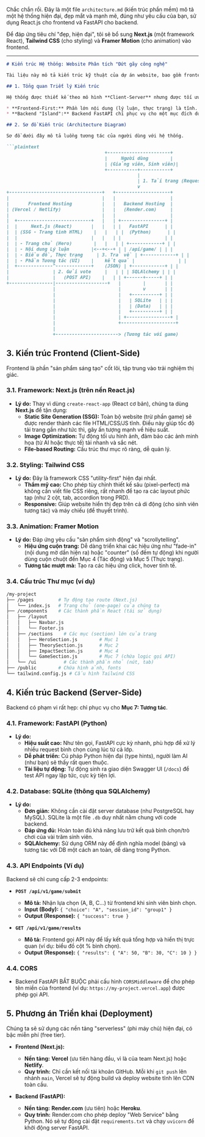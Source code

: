 Chắc chắn rồi. Đây là một file `architecture.md` (kiến trúc phần mềm) mô tả một hệ thống hiện đại, đẹp mắt và mạnh mẽ, đúng như yêu cầu của bạn, sử dụng React.js cho frontend và FastAPI cho backend.

Để đáp ứng tiêu chí "đẹp, hiện đại", tôi sẽ bổ sung **Next.js** (một framework React), **Tailwind CSS** (cho styling) và **Framer Motion** (cho animation) vào frontend.

-----

````markdown
# Kiến trúc Hệ thống: Website Phân tích "Đứt gãy công nghệ"

Tài liệu này mô tả kiến trúc kỹ thuật của dự án website, bao gồm frontend, backend, luồng dữ liệu và phương án triển khai.

## 1. Tổng quan Triết lý Kiến trúc

Hệ thống được thiết kế theo mô hình **Client-Server** nhưng được tối ưu hóa cao cho hiệu suất và trải nghiệm người dùng, phù hợp với một sản phẩm "scrollytelling" (kể chuyện qua cuộn trang).

* **Frontend-First:** Phần lớn nội dung (lý luận, thực trạng) là tĩnh. Do đó, frontend sẽ được xây dựng dưới dạng **Trang tĩnh (Static Site Generation - SSG)** để đạt tốc độ tải trang tức thì.
* **Backend "Island":** Backend FastAPI chỉ phục vụ cho một mục đích duy nhất: xử lý logic động của "Mục 7: Tương tác / Trò chơi" (ví dụ: nhận bình chọn, lưu trữ và trả về kết quả).

## 2. Sơ đồ Kiến trúc (Architecture Diagram)

Sơ đồ dưới đây mô tả luồng tương tác của người dùng với hệ thống.

```plaintext
                                    +-----------------------+
                                    |     Người dùng        |
                                    | (Giảng viên, Sinh viên)|
                                    +-----------+-----------+
                                                |
                                                | 1. Tải trang (Request)
                                                v
+----------------------------------+   +--------------------+
|                                  |   |                    |
|       Frontend Hosting           |   |   Backend Hosting  |
| (Vercel / Netlify)               |   |   (Render.com)     |
|                                  |   |                    |
|  +---------------------------+   |   | +----------------+ |
|  |     Next.js (React)       |   |   | |   FastAPI      | |
|  | (SSG - Trang tĩnh HTML)    |   |   | |  (Python)      | |
|  |                           |   |   | |                | |
|  | - Trang chủ (Hero)        |   |   | | +------------+ | |
|  | - Nội dung Lý luận        |<--+<--+ | | /api/game/ | | |
|  | - Biểu đồ, Thực trạng     | 3. Trả về | +------------+ | |
|  | - Phần Tương tác (UI)    |    kết quả |                | |
|  +-------------^-------------+    (JSON) | +------------+ | |
|                | 2. Gửi vote     |   | | | SQLAlchemy | | |
|                |   (POST API)    |   | | +------+-----+ | |
+----------------|-------------------+   |        |       | |
                 |                       |        v       | |
                 |                       |   +----------+ | |
                 |                       |   | SQLite   | | |
                 |                       |   | (Data)   | | |
                 |                       |   +----------+ | |
                 |                       | +----------------+ |
                 |                       +--------------------+
                 |
                 +-----------------------> (Tương tác với game)
````

## 3\. Kiến trúc Frontend (Client-Side)

Frontend là phần "sản phẩm sáng tạo" cốt lõi, tập trung vào trải nghiệm thị giác.

### 3.1. Framework: Next.js (trên nền React.js)

  * **Lý do:** Thay vì dùng `create-react-app` (React cơ bản), chúng ta dùng **Next.js** để tận dụng:
      * **Static Site Generation (SSG):** Toàn bộ website (trừ phần game) sẽ được render thành các file HTML/CSS/JS tĩnh. Điều này giúp tốc độ tải trang gần như tức thì, gây ấn tượng mạnh về hiệu suất.
      * **Image Optimization:** Tự động tối ưu hình ảnh, đảm bảo các ảnh minh họa (từ AI hoặc thực tế) tải nhanh và sắc nét.
      * **File-based Routing:** Cấu trúc thư mục rõ ràng, dễ quản lý.

### 3.2. Styling: Tailwind CSS

  * **Lý do:** Đây là framework CSS "utility-first" hiện đại nhất.
      * **Thẩm mỹ cao:** Cho phép tùy chỉnh thiết kế sâu (pixel-perfect) mà không cần viết file CSS riêng, rất nhanh để tạo ra các layout phức tạp (như 2 cột, tab, accordion trong PRD).
      * **Responsive:** Giúp website hiển thị đẹp trên cả di động (cho sinh viên tương tác) và máy chiếu (để thuyết trình).

### 3.3. Animation: Framer Motion

  * **Lý do:** Đáp ứng yêu cầu "sản phẩm sinh động" và "scrollytelling".
      * **Hiệu ứng cuộn trang:** Dễ dàng triển khai các hiệu ứng như "fade-in" (nội dung mờ dần hiện ra) hoặc "counter" (số đếm tự động) khi người dùng cuộn chuột đến Mục 4 (Tác động) và Mục 5 (Thực trạng).
      * **Tương tác mượt mà:** Tạo ra các hiệu ứng click, hover tinh tế.

### 3.4. Cấu trúc Thư mục (ví dụ)

```bash
/my-project
├── /pages         # Tự động tạo route (Next.js)
│   └── index.js   # Trang chủ (one-page) của chúng ta
├── /components    # Các thành phần React (tái sử dụng)
│   ├── /layout
│   │   ├── Navbar.js
│   │   └── Footer.js
│   ├── /sections    # Các mục (section) lớn của trang
│   │   ├── HeroSection.js        # Mục 1
│   │   ├── TheorySection.js      # Mục 2
│   │   ├── ImpactSection.js      # Mục 4
│   │   └── GameSection.js        # Mục 7 (chứa logic gọi API)
│   └── /ui          # Các thành phần nhỏ (nút, tab)
├── /public        # Chứa hình ảnh, fonts
└── tailwind.config.js # Cấu hình Tailwind CSS
```

## 4\. Kiến trúc Backend (Server-Side)

Backend có phạm vi rất hẹp: chỉ phục vụ cho **Mục 7: Tương tác**.

### 4.1. Framework: FastAPI (Python)

  * **Lý do:**
      * **Hiệu suất cao:** Như tên gọi, FastAPI cực kỳ nhanh, phù hợp để xử lý nhiều request bình chọn cùng lúc từ cả lớp.
      * **Dễ phát triển:** Cú pháp Python hiện đại (type hints), người làm AI (như bạn) sẽ thấy rất quen thuộc.
      * **Tài liệu tự động:** Tự động sinh ra giao diện Swagger UI (`/docs`) để test API ngay lập tức, cực kỳ tiện lợi.

### 4.2. Database: SQLite (thông qua SQLAlchemy)

  * **Lý do:**
      * **Đơn giản:** Không cần cài đặt server database (như PostgreSQL hay MySQL). SQLite là một file `.db` duy nhất nằm chung với code backend.
      * **Đáp ứng đủ:** Hoàn toàn đủ khả năng lưu trữ kết quả bình chọn/trò chơi của vài trăm sinh viên.
      * **SQLAlchemy:** Sử dụng ORM này để định nghĩa model (bảng) và tương tác với DB một cách an toàn, dễ dàng trong Python.

### 4.3. API Endpoints (Ví dụ)

Backend sẽ chỉ cung cấp 2-3 endpoints:

  * **`POST /api/v1/game/submit`**

      * **Mô tả:** Nhận lựa chọn (A, B, C...) từ frontend khi sinh viên bình chọn.
      * **Input (Body):** `{ "choice": "A", "session_id": "group1" }`
      * **Output (Response):** `{ "success": true }`

  * **`GET /api/v1/game/results`**

      * **Mô tả:** Frontend gọi API này để lấy kết quả tổng hợp và hiển thị trực quan (ví dụ: biểu đồ cột % bình chọn).
      * **Output (Response):** `{ "results": { "A": 50, "B": 30, "C": 10 } }`

### 4.4. CORS

  * Backend FastAPI BẮT BUỘC phải cấu hình `CORSMiddleware` để cho phép tên miền của frontend (ví dụ: `https://my-project.vercel.app`) được phép gọi API.

## 5\. Phương án Triển khai (Deployment)

Chúng ta sẽ sử dụng các nền tảng "serverless" (phi máy chủ) hiện đại, có bậc miễn phí (free tier).

  * **Frontend (Next.js):**

      * **Nền tảng:** **Vercel** (ưu tiên hàng đầu, vì là của team Next.js) hoặc **Netlify**.
      * **Quy trình:** Chỉ cần kết nối tài khoản GitHub. Mỗi khi `git push` lên nhánh `main`, Vercel sẽ tự động build và deploy website tĩnh lên CDN toàn cầu.

  * **Backend (FastAPI):**

      * **Nền tảng:** **Render.com** (ưu tiên) hoặc **Heroku**.
      * **Quy trình:** Render.com cho phép deploy "Web Service" bằng Python. Nó sẽ tự động cài đặt `requirements.txt` và chạy `uvicorn` để khởi động server FastAPI.

<!-- end list -->

```
```